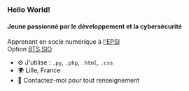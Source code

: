 ### Hello World!

#### Jeune passionné par le développement et la cybersécurité

Apprenant en socle numérique à [l'EPSI](https://www.epsi.fr/)<br>
Option [BTS SIO](https://www.epsi.fr/programmes/bts-sio-services-informatiques-aux-organisations/)<br>

- ⚙️ J'utilise : `.py`, `.php`, `.html`, `.css`
- 🌍 Lille, France
- 💬 Contactez-moi pour tout renseignement
